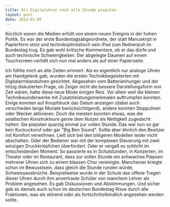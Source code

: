 ```yaml
---
title: Als Digitaluhren noch alle Stunde piepsten
layout: post
date: 2012-01-05
---
```


Kürzlich waren die Medien erfüllt von einem neuen Ereignis in der hohen Politik. Es war der erste Bundestagsabgeordnete, 
der statt Manuskript in Papierform stolz und technikoptimistisch sein iPad zum Rednerpult im Bundestag trug. 
Es gab wohl kritische Kommentare, ob er das dürfe und auch technische Schwierigkeiten. 
Der abgelegte Daumen auf einem Touchscreen verhält sich nun mal anders als auf einer Papierseite.

Ich fühlte mich an alte Zeiten erinnert. Als es eigentlich nur analoge Uhren am Handgelenk gab, wurden die ersten Technikbegeisterten 
mit Digitalarmbanduhren gesichtet. Abgesehen vom Batterienhunger und der hitzig diskutierten Frage, ob Zeiger nicht die bessere 
Darstellungsform von Zeit wären, hatte diese neue Mode einigen Reiz. Vor allem weil die kleinen Technikwunderwerke mit 
Zusatzleistungsmerkmalen auftrumpfen konnten. Einige konnten auf Knopfdruck das Datum anzeigen (dabei auch verschieden lange 
Monate berücksichtigend), andere konnten Stoppuhren oder Wecker aktivieren. Doch die meisten konnten etwas, 
was die asiatischen Konstrukteure gerne dem Nutzer als Nettigkeit zugedacht hatten: Sie piepsten quarzig einmal zur vollen Stunde. 
Das war nun so gar kein Kuckucksruf oder gar "Big Ben Sound". Sollte aber ähnlich den Besitzer mit Komfort verwöhnen. 
Ließ sich bei den billigeren Modellen leider nicht abschalten. Oder der Bediener war mit der komplexen Steuerung mit zwei 
winzigen Druckknöpfchen überfordert. Oder er vergaß es schlicht im entscheidenden Moment. So passierte es in Schulstunden, in Konzerten, 
im Theater oder im Restaurant, dass zur vollen Stunde ein schwaches Piepsen mehrerer Uhren sich zu einem blassen Chor vereinigte. 
Mancheiner kriegte schon im Bewusstsein, dass gleich die Stunde runden würde, Schweissausbrüche. Beispielweise wurde in der Schule 
das offene Tragen dieser Uhren durch ihm anvertraute Schüler von manchem Lehrer als Problem angesehen. 
Es gab Diskussionen und Abstimmungen. Und sicher gab es damals auch schon im deutschen Bundestag Risse durch alle Fraktionen, 
was als störend oder als fortschrittsfeindlich angesehen werden sollte.
